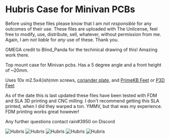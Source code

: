 # Hubris Case for Minivan PCBs
Before using these files please know that I am *not responsible* for any outcomes of their use. These files are uploaded with The Unlicense, feel free to modify, use, distribute, sell, whatever, without permission from me. Again, I am *not liable* for *any* use of these. Thank you.

OMEGA credit to Blind_Panda for the techinical drawing of this! Amazing work there.

Top mount case for Minivan pcbs. Has a 5 degree angle and a front height of ~20mm.

Uses 10x m2.5x4(ish)mm screws, [coriander plate](https://trashman.wiki/en/files), and [PrimeKB Feet](https://www.primekb.com/products/bumpons) or [P3D Feet](https://p3dstore.com/products/laser-cut-cork-bumpons)

As of the date this is last updated these files have been tested with FDM and SLA 3D printing and CNC milling. I don't recommend getting this SLA printed, when I did they warped a ton. YMMV, but that was my experience. FDM printing works great however!

Any further questions contact rain#3950 on Discord

![Hubris](https://i.imgur.com/IRf7rW5.jpg)
![Hubris](https://i.imgur.com/wPy5Lha.jpeg)
![Hubris](https://i.imgur.com/NQmKQTO.jpeg)
![Hubris](https://i.imgur.com/ur9ffz3.jpeg)
![Hubris](https://i.imgur.com/SY9aCi8.png)
